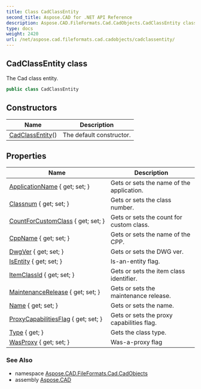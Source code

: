 ```yaml
---
title: Class CadClassEntity
second_title: Aspose.CAD for .NET API Reference
description: Aspose.CAD.FileFormats.Cad.CadObjects.CadClassEntity class. The Cad class entity
type: docs
weight: 2420
url: /net/aspose.cad.fileformats.cad.cadobjects/cadclassentity/
---
```

## CadClassEntity class

The Cad class entity.

```csharp
public class CadClassEntity
```

## Constructors

| Name | Description |
| --- | --- |
| [CadClassEntity](cadclassentity/)() | The default constructor. |

## Properties

| Name | Description |
| --- | --- |
| [ApplicationName](../../aspose.cad.fileformats.cad.cadobjects/cadclassentity/applicationname/) { get; set; } | Gets or sets the name of the application. |
| [Classnum](../../aspose.cad.fileformats.cad.cadobjects/cadclassentity/classnum/) { get; set; } | Gets or sets the class number. |
| [CountForCustomClass](../../aspose.cad.fileformats.cad.cadobjects/cadclassentity/countforcustomclass/) { get; set; } | Gets or sets the count for custom class. |
| [CppName](../../aspose.cad.fileformats.cad.cadobjects/cadclassentity/cppname/) { get; set; } | Gets or sets the name of the CPP. |
| [DwgVer](../../aspose.cad.fileformats.cad.cadobjects/cadclassentity/dwgver/) { get; set; } | Gets or sets the DWG ver. |
| [IsEntity](../../aspose.cad.fileformats.cad.cadobjects/cadclassentity/isentity/) { get; set; } | Is-an-entity flag. |
| [ItemClassId](../../aspose.cad.fileformats.cad.cadobjects/cadclassentity/itemclassid/) { get; set; } | Gets or sets the item class identifier. |
| [MaintenanceRelease](../../aspose.cad.fileformats.cad.cadobjects/cadclassentity/maintenancerelease/) { get; set; } | Gets or sets the maintenance release. |
| [Name](../../aspose.cad.fileformats.cad.cadobjects/cadclassentity/name/) { get; set; } | Gets or sets the name. |
| [ProxyCapabilitiesFlag](../../aspose.cad.fileformats.cad.cadobjects/cadclassentity/proxycapabilitiesflag/) { get; set; } | Gets or sets the proxy capabilities flag. |
| [Type](../../aspose.cad.fileformats.cad.cadobjects/cadclassentity/type/) { get; } | Gets the class type. |
| [WasProxy](../../aspose.cad.fileformats.cad.cadobjects/cadclassentity/wasproxy/) { get; set; } | Was-a-proxy flag |

### See Also

* namespace [Aspose.CAD.FileFormats.Cad.CadObjects](../../aspose.cad.fileformats.cad.cadobjects/)
* assembly [Aspose.CAD](../../)


